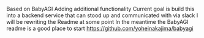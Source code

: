 Based on BabyAGI
Adding additional functionality
Current goal is build this into a backend service that can stood up and communicated with via slack
I will be rewriting the Readme at some point 
In the meantime the BabyAGI readme is a good place to start
https://github.com/yoheinakajima/babyagi